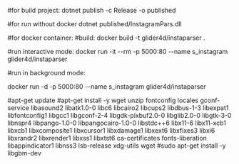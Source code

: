 #for build project:
dotnet publish -c Release -o published

#for run without docker
dotnet published/InstagramPars.dll



#for docker container:
#build:
docker build -t glider4d/instaparser .

#run  interactive mode:
docker run -it --rm -p 5000:80 --name s_instagram glider4d/instaparser


#run in background mode:

docker run -d -p 5000:80 --name s_instagram glider4d/instaparser


#apt-get update
#apt-get install -y wget unzip fontconfig locales gconf-service libasound2 libatk1.0-0 libc6 libcairo2 libcups2 libdbus-1-3 libexpat1 libfontconfig1 libgcc1 libgconf-2-4 libgdk-pixbuf2.0-0 libglib2.0-0 libgtk-3-0 libnspr4 libpango-1.0-0 libpangocairo-1.0-0 libstdc++6 libx11-6 libx11-xcb1 libxcb1 libxcomposite1 libxcursor1 libxdamage1 libxext6 libxfixes3 libxi6 libxrandr2 libxrender1 libxss1 libxtst6 ca-certificates fonts-liberation libappindicator1 libnss3 lsb-release xdg-utils wget
#sudo apt-get install -y libgbm-dev